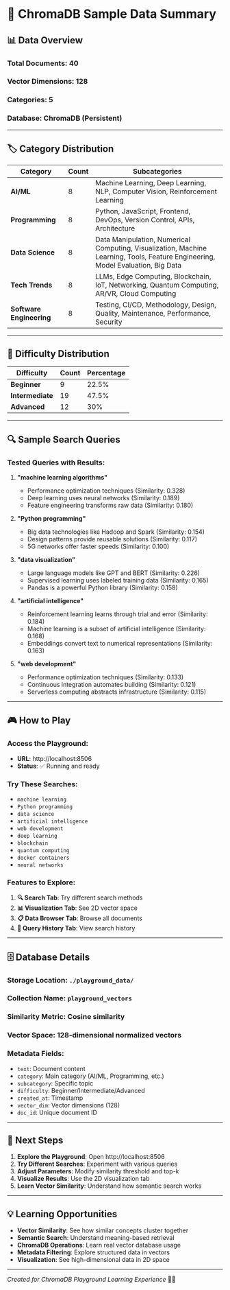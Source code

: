 # 🧠 ChromaDB Sample Data Summary

## 📊 **Data Overview**

### **Total Documents**: 40
### **Vector Dimensions**: 128
### **Categories**: 5
### **Database**: ChromaDB (Persistent)

---

## 🏷️ **Category Distribution**

| Category | Count | Subcategories |
|----------|-------|---------------|
| **AI/ML** | 8 | Machine Learning, Deep Learning, NLP, Computer Vision, Reinforcement Learning |
| **Programming** | 8 | Python, JavaScript, Frontend, DevOps, Version Control, APIs, Architecture |
| **Data Science** | 8 | Data Manipulation, Numerical Computing, Visualization, Machine Learning, Tools, Feature Engineering, Model Evaluation, Big Data |
| **Tech Trends** | 8 | LLMs, Edge Computing, Blockchain, IoT, Networking, Quantum Computing, AR/VR, Cloud Computing |
| **Software Engineering** | 8 | Testing, CI/CD, Methodology, Design, Quality, Maintenance, Performance, Security |

---

## 🎯 **Difficulty Distribution**

| Difficulty | Count | Percentage |
|------------|-------|------------|
| **Beginner** | 9 | 22.5% |
| **Intermediate** | 19 | 47.5% |
| **Advanced** | 12 | 30% |

---

## 🔍 **Sample Search Queries**

### **Tested Queries with Results:**

1. **"machine learning algorithms"**
   - Performance optimization techniques (Similarity: 0.328)
   - Deep learning uses neural networks (Similarity: 0.189)
   - Feature engineering transforms raw data (Similarity: 0.180)

2. **"Python programming"**
   - Big data technologies like Hadoop and Spark (Similarity: 0.154)
   - Design patterns provide reusable solutions (Similarity: 0.117)
   - 5G networks offer faster speeds (Similarity: 0.100)

3. **"data visualization"**
   - Large language models like GPT and BERT (Similarity: 0.226)
   - Supervised learning uses labeled training data (Similarity: 0.165)
   - Pandas is a powerful Python library (Similarity: 0.158)

4. **"artificial intelligence"**
   - Reinforcement learning learns through trial and error (Similarity: 0.184)
   - Machine learning is a subset of artificial intelligence (Similarity: 0.168)
   - Embeddings convert text to numerical representations (Similarity: 0.163)

5. **"web development"**
   - Performance optimization techniques (Similarity: 0.133)
   - Continuous integration automates building (Similarity: 0.121)
   - Serverless computing abstracts infrastructure (Similarity: 0.115)

---

## 🎮 **How to Play**

### **Access the Playground:**
- **URL**: http://localhost:8506
- **Status**: ✅ Running and ready

### **Try These Searches:**
- `machine learning`
- `Python programming`
- `data science`
- `artificial intelligence`
- `web development`
- `deep learning`
- `blockchain`
- `quantum computing`
- `docker containers`
- `neural networks`

### **Features to Explore:**
1. **🔍 Search Tab**: Try different search methods
2. **📊 Visualization Tab**: See 2D vector space
3. **📋 Data Browser Tab**: Browse all documents
4. **🎯 Query History Tab**: View search history

---

## 🗄️ **Database Details**

### **Storage Location**: `./playground_data/`
### **Collection Name**: `playground_vectors`
### **Similarity Metric**: Cosine similarity
### **Vector Space**: 128-dimensional normalized vectors

### **Metadata Fields:**
- `text`: Document content
- `category`: Main category (AI/ML, Programming, etc.)
- `subcategory`: Specific topic
- `difficulty`: Beginner/Intermediate/Advanced
- `created_at`: Timestamp
- `vector_dim`: Vector dimensions (128)
- `doc_id`: Unique document ID

---

## 🚀 **Next Steps**

1. **Explore the Playground**: Open http://localhost:8506
2. **Try Different Searches**: Experiment with various queries
3. **Adjust Parameters**: Modify similarity threshold and top-k
4. **Visualize Results**: Use the 2D visualization tab
5. **Learn Vector Similarity**: Understand how semantic search works

---

## 💡 **Learning Opportunities**

- **Vector Similarity**: See how similar concepts cluster together
- **Semantic Search**: Understand meaning-based retrieval
- **ChromaDB Operations**: Learn real vector database usage
- **Metadata Filtering**: Explore structured data in vectors
- **Visualization**: See high-dimensional data in 2D space

---

*Created for ChromaDB Playground Learning Experience* 🧠✨

